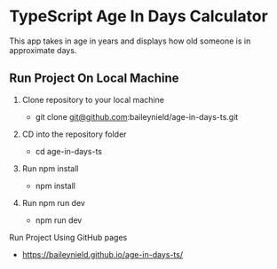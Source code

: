 # TypeScript Age In Days Calculator

This app takes in age in years and displays how old someone is in approximate days.

## Run Project On Local Machine

1. Clone repository to your local machine
    - git clone git@github.com:baileynield/age-in-days-ts.git

2. CD into the repository folder
    - cd age-in-days-ts

3. Run npm install
    - npm install

4. Run npm run dev
    - npm run dev

Run Project Using GitHub pages

- https://baileynield.github.io/age-in-days-ts/
